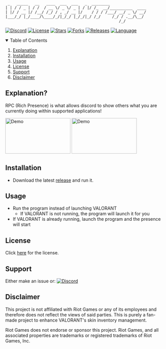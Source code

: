 ```
 _   _____   __   ____  ___  ___   _  ________                
| | / / _ | / /  / __ \/ _ \/ _ | / |/ /_  __/__________  ____
| |/ / __ |/ /__/ /_/ / , _/ __ |/    / / / /___/ __/ _ \/ __/
|___/_/ |_/____/\____/_/|_/_/ |_/_/|_/ /_/     /_/ / .__/\__/ 
                                                  /_/         
```
[![Discord][discord-shield]][discord-url]
[![License][license-shield]][license-url]
[![Stars][stars-shield]][stars-url]
[![Forks][forks-shield]][forks-url]
[![Releases][releases-shield]][releases-url]
[![Language][language-shield]][language-url]

<!-- TABLE OF CONTENTS -->
<details open="open">
  <summary>Table of Contents</summary>
  <ol>  
    <li><a href="explanation">Explanation</a></li>
    <li><a href="#installation">Installation</a></li>
    <li><a href="#usage">Usage</a></li>
    <li><a href="#license">License</a></li>
    <li><a href="#support">Support</a></li>
    <li><a href="#disclaimer">Disclaimer</a></li>
  </ol>

 
 
<!-- DEMO --> 
## Explanation?
RPC (Rich Presence) is what allows discord to show others what you are currently doing within supported applications!

 <a>
    <img src="assets/Demo1.png" alt="Demo" width="205" height="112">
    <img src="assets/Demo2.png" alt="Demo" width="205" height="112">
</a>

 
 
<!-- INSTALLATION --> 
## Installation
- Download the latest [release](https://github.com/colinhartigan/valorant-rpc/releases/latest/download/valorant-rpc.exe) and run it.

 
 
<!-- USAGE -->
## Usage
- Run the program instead of launching VALORANT
     - If VALORANT is not running, the program will launch it for you
- If VALORANT is already running, launch the program and the presence will start


 
<!-- LICENSE -->
## License
Click [here](license-url) for the license.
 
 
 
<!-- SUPPORT -->
## Support
Either make an issue or:
[![Discord][discord-shield]][discord-url]
 
 
 
<!-- DISCLAIMER -->
## Disclaimer 
This project is not affiliated with Riot Games or any of its employees and therefore does not reflect the views of said parties. This is purely a fan-made project to enhance VALORANT's skin inventory management.

Riot Games does not endorse or sponsor this project. Riot Games, and all associated properties are trademarks or registered trademarks of Riot Games, Inc.
 
 
 
<!-- MARKDOWN LINKS & IMAGES -->
[discord-shield]: https://img.shields.io/discord/860288779558715402?color=7289da&label=Support&logo=discord&logoColor=7289da&style=for-the-badge
[discord-url]: https://discord.gg/uGuswsZwAT
[license-shield]: https://img.shields.io/github/license/colinhartigan/valorant-rpc?style=for-the-badge
[license-url]: https://github.com/colinhartigan/valorant-rpc/blob/v3/LICENSE.txt
[stars-shield]: https://img.shields.io/github/stars/colinhartigan/valorant-rpc?logo=github&style=for-the-badge
[stars-url]: https://github.com/colinhartigan/valorant-rpc/stargazers
[forks-shield]: https://img.shields.io/github/forks/colinhartigan/valorant-rpc?logo=github&style=for-the-badge
[forks-url]: https://github.com/colinhartigan/valorant-rpc/network/members
[releases-shield]: https://img.shields.io/github/downloads/colinhartigan/valorant-rpc/total?style=for-the-badge
[releases-url]: https://github.com/colinhartigan/valorant-rpc/releases
[language-shield]: https://img.shields.io/github/languages/top/colinhartigan/valorant-rpc?logo=python&logoColor=yellow&style=for-the-badge
[language-url]: https://www.python.org/

